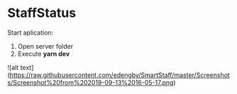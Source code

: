 # StaffStatus

Start aplication:
1. Open server folder
2. Execute **yarn dev**


![alt text] (https://raw.githubusercontent.com/edengby/SmartStaff/master/Screenshots/Screenshot%20from%202019-09-13%2016-05-17.png)
